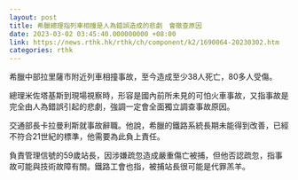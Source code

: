 ```yaml
---
layout: post
title: 希臘總理指列車相撞是人為錯誤造成的悲劇　會徹查原因
date: 2023-03-02 03:45:40.000000000 +08:00
link: https://news.rthk.hk/rthk/ch/component/k2/1690064-20230302.htm
categories: rthk
---
```


希臘中部拉里薩市附近列車相撞事故，至今造成至少38人死亡，80多人受傷。

總理米佐塔基斯到現場視察時，形容是國內前所未見的可怕火車事故，又指事故是完全由人為錯誤引起的悲劇，強調一定會全面獨立調查事故原因。

交通部長卡拉曼利斯就事故辭職。他說，希臘的鐵路系統長期未能得到改善，已經不符合21世紀的標準，他需要為此負上責任。

負責管理信號的59歲站長，因涉嫌疏忽造成嚴重傷亡被捕，但他否認疏忽，指事故可能與技術故障有關。鐵路工會也指，被捕站長很可能是代罪羔羊。
